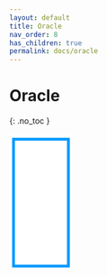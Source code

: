 ```yaml
---
layout: default
title: Oracle
nav_order: 8
has_children: true
permalink: docs/oracle
---
```


# Oracle
{: .no_toc }


<svg xmlns="http://www.w3.org/2000/svg" xmlns:xlink="http://www.w3.org/1999/xlink" version="1.1" width="111" height="243" viewBox="0 0 1125 2436" xml:space="preserve">
<desc>Created with Fabric.js 3.5.0</desc>
<defs>
</defs>
<rect x="0" y="0" width="100%" height="100%" fill="#ffffff"/>
<g transform="matrix(12.077 0 0 50.6655 568.3096 1231.5626)" id="639816">
<path style="stroke: rgb(0,153,255); stroke-width: 5; stroke-dasharray: none; stroke-linecap: butt; stroke-dashoffset: 0; stroke-linejoin: miter; stroke-miterlimit: 4; is-custom-font: none; font-file-url: none; fill: none; fill-rule: nonzero; opacity: 1;" vector-effect="non-scaling-stroke" transform=" translate(-43.5, -25)" d="M 2.5 2.5 H 84.5 V 47.5 H 2.5 V 2.5 Z" stroke-linecap="round"/>
</g>
<g transform="matrix(1 0 0 1 562.5 1254.095)" style="" id="829489">
		
<path xml:space="preserve" font-family="Lato" font-size="63" font-style="normal" font-weight="normal" style="stroke: none; stroke-width: 1; stroke-dasharray: none; stroke-linecap: butt; stroke-dashoffset: 0; stroke-linejoin: miter; stroke-miterlimit: 4; is-custom-font: none; font-file-url: none; fill: rgb(0,0,0); fill-rule: nonzero; opacity: 1; white-space: pre;" d="M-154.05-21.19L-155.53-18.29Q-155.81-17.82-156.13-17.58Q-156.44-17.35-156.95-17.35L-156.95-17.35Q-157.48-17.35-158.19-17.88Q-158.90-18.42-159.99-19.06Q-161.07-19.71-162.60-20.25Q-164.13-20.78-166.30-20.78L-166.30-20.78Q-168.35-20.78-169.93-20.23Q-171.50-19.68-172.56-18.73Q-173.61-17.79-174.15-16.51Q-174.68-15.24-174.68-13.76L-174.68-13.76Q-174.68-11.87-173.75-10.62Q-172.82-9.38-171.30-8.50Q-169.77-7.61-167.83-6.97Q-165.89-6.32-163.86-5.63Q-161.83-4.94-159.89-4.07Q-157.96-3.20-156.43-1.88Q-154.90-0.56-153.97 1.36Q-153.04 3.28-153.04 6.09L-153.04 6.09Q-153.04 9.05-154.05 11.65Q-155.06 14.25-157.00 16.17Q-158.93 18.09-161.75 19.19Q-164.57 20.29-168.16 20.29L-168.16 20.29Q-172.54 20.29-176.15 18.70Q-179.75 17.11-182.31 14.40L-182.31 14.40L-180.54 11.51Q-180.29 11.16-179.93 10.92Q-179.57 10.69-179.12 10.69L-179.12 10.69Q-178.46 10.69-177.61 11.40Q-176.76 12.10-175.49 12.96Q-174.21 13.81-172.40 14.51Q-170.59 15.22-167.97 15.22L-167.97 15.22Q-165.80 15.22-164.10 14.62Q-162.40 14.03-161.22 12.94Q-160.04 11.85-159.41 10.34Q-158.78 8.83-158.78 6.97L-158.78 6.97Q-158.78 4.92-159.70 3.62Q-160.63 2.31-162.15 1.43Q-163.66 0.54-165.60-0.07Q-167.53-0.68-169.56-1.33Q-171.60-1.98-173.53-2.83Q-175.47-3.68-176.98-5.03Q-178.49-6.39-179.42-8.42Q-180.35-10.45-180.35-13.44L-180.35-13.44Q-180.35-15.84-179.42-18.07Q-178.49-20.31-176.73-22.04Q-174.97-23.77-172.37-24.81Q-169.77-25.85-166.40-25.85L-166.40-25.85Q-162.62-25.85-159.50-24.66Q-156.38-23.46-154.05-21.19L-154.05-21.19ZM-133.23-12.62L-133.23-12.62Q-129.73-12.62-126.91-11.46Q-124.09-10.29-122.13-8.15Q-120.16-6.01-119.10-2.97Q-118.05 0.07-118.05 3.82L-118.05 3.82Q-118.05 7.60-119.10 10.62Q-120.16 13.65-122.13 15.79Q-124.09 17.93-126.91 19.08Q-129.73 20.23-133.23 20.23L-133.23 20.23Q-136.73 20.23-139.54 19.08Q-142.36 17.93-144.35 15.79Q-146.33 13.65-147.40 10.62Q-148.47 7.60-148.47 3.82L-148.47 3.82Q-148.47 0.07-147.40-2.97Q-146.33-6.01-144.35-8.15Q-142.36-10.29-139.54-11.46Q-136.73-12.62-133.23-12.62ZM-133.23 15.85L-133.23 15.85Q-128.50 15.85-126.17 12.69Q-123.84 9.52-123.84 3.85L-123.84 3.85Q-123.84-1.85-126.17-5.03Q-128.50-8.21-133.23-8.21L-133.23-8.21Q-135.62-8.21-137.39-7.39Q-139.15-6.57-140.33-5.03Q-141.51-3.49-142.10-1.24Q-142.68 1.02-142.68 3.85L-142.68 3.85Q-142.68 6.69-142.10 8.92Q-141.51 11.16-140.33 12.69Q-139.15 14.22-137.39 15.03Q-135.62 15.85-133.23 15.85ZM-87.87-8.46L-89.35-6.45Q-89.60-6.10-89.85-5.91Q-90.11-5.72-90.58-5.72L-90.58-5.72Q-91.05-5.72-91.60-6.12Q-92.15-6.51-93.00-6.98Q-93.85-7.46-95.07-7.85Q-96.28-8.24-98.04-8.24L-98.04-8.24Q-100.37-8.24-102.17-7.41Q-103.97-6.57-105.18-5.00Q-106.39-3.42-107.01-1.19Q-107.62 1.05-107.62 3.82L-107.62 3.82Q-107.62 6.72-106.96 8.97Q-106.30 11.22-105.10 12.75Q-103.90 14.28-102.19 15.08Q-100.47 15.88-98.33 15.88L-98.33 15.88Q-96.28 15.88-94.96 15.40Q-93.63 14.91-92.75 14.31Q-91.87 13.71-91.30 13.22Q-90.74 12.73-90.17 12.73L-90.17 12.73Q-89.44 12.73-89.10 13.27L-89.10 13.27L-87.52 15.32Q-89.60 17.87-92.72 19.05Q-95.84 20.23-99.30 20.23L-99.30 20.23Q-102.30 20.23-104.86 19.13Q-107.43 18.03-109.32 15.93Q-111.21 13.84-112.30 10.78Q-113.38 7.73-113.38 3.82L-113.38 3.82Q-113.38 0.26-112.39-2.76Q-111.40-5.79-109.49-7.98Q-107.59-10.17-104.78-11.39Q-101.98-12.62-98.36-12.62L-98.36-12.62Q-95.02-12.62-92.44-11.54Q-89.85-10.45-87.87-8.46L-87.87-8.46ZM-81.51-26.61L-75.87-26.61L-75.87 0.70L-74.42 0.70Q-73.79 0.70-73.38 0.53Q-72.97 0.36-72.47-0.18L-72.47-0.18L-62.39-10.98Q-61.91-11.49-61.44-11.80Q-60.97-12.12-60.18-12.12L-60.18-12.12L-55.08-12.12L-66.83 0.39Q-67.27 0.92-67.69 1.33Q-68.12 1.74-68.65 2.06L-68.65 2.06Q-68.09 2.43-67.63 2.92Q-67.17 3.41-66.76 4.04L-66.76 4.04L-54.29 19.79L-59.33 19.79Q-60.02 19.79-60.51 19.52Q-61.00 19.26-61.44 18.69L-61.44 18.69L-71.93 5.62Q-72.40 4.95-72.87 4.75Q-73.35 4.54-74.29 4.54L-74.29 4.54L-75.87 4.54L-75.87 19.79L-81.51 19.79L-81.51-26.61ZM-37.94-12.62L-37.94-12.62Q-35.07-12.62-32.65-11.66Q-30.22-10.70-28.46-8.89Q-26.70-7.08-25.70-4.42Q-24.71-1.76-24.71 1.65L-24.71 1.65Q-24.71 2.97-24.99 3.41Q-25.28 3.85-26.07 3.85L-26.07 3.85L-47.30 3.85Q-47.23 6.88-46.48 9.11Q-45.72 11.35-44.40 12.85Q-43.08 14.34-41.25 15.08Q-39.42 15.82-37.15 15.82L-37.15 15.82Q-35.04 15.82-33.52 15.33Q-31.99 14.85-30.89 14.28Q-29.78 13.71-29.04 13.22Q-28.30 12.73-27.77 12.73L-27.77 12.73Q-27.07 12.73-26.70 13.27L-26.70 13.27L-25.12 15.32Q-26.16 16.58-27.61 17.51Q-29.06 18.44-30.71 19.03Q-32.37 19.63-34.13 19.93Q-35.89 20.23-37.63 20.23L-37.63 20.23Q-40.93 20.23-43.72 19.11Q-46.51 18.00-48.54 15.84Q-50.57 13.68-51.71 10.50Q-52.84 7.32-52.84 3.19L-52.84 3.19Q-52.84-0.15-51.82-3.05Q-50.79-5.94-48.87-8.07Q-46.95-10.20-44.18-11.41Q-41.41-12.62-37.94-12.62ZM-37.82-8.50L-37.82-8.50Q-41.88-8.50-44.21-6.15Q-46.54-3.80-47.11 0.36L-47.11 0.36L-29.75 0.36Q-29.75-1.60-30.29-3.22Q-30.82-4.84-31.86-6.02Q-32.90-7.20-34.40-7.85Q-35.89-8.50-37.82-8.50ZM-7.89 20.29L-7.89 20.29Q-11.67 20.29-13.70 18.18Q-15.73 16.07-15.73 12.10L-15.73 12.10L-15.73-7.43L-19.58-7.43Q-20.08-7.43-20.43-7.72Q-20.77-8.02-20.77-8.65L-20.77-8.65L-20.77-10.89L-15.54-11.55L-14.25-21.41Q-14.19-21.88-13.84-22.18Q-13.50-22.48-12.96-22.48L-12.96-22.48L-10.13-22.48L-10.13-11.49L-0.99-11.49L-0.99-7.43L-10.13-7.43L-10.13 11.73Q-10.13 13.74-9.15 14.72Q-8.17 15.70-6.63 15.70L-6.63 15.70Q-5.75 15.70-5.10 15.46Q-4.46 15.22-3.98 14.94Q-3.51 14.66-3.18 14.42Q-2.85 14.18-2.60 14.18L-2.60 14.18Q-2.16 14.18-1.81 14.72L-1.81 14.72L-0.17 17.40Q-1.62 18.75-3.67 19.52Q-5.72 20.29-7.89 20.29ZM4.11 16.33L4.11 16.33Q4.11 15.51 4.41 14.78Q4.71 14.06 5.23 13.52Q5.75 12.99 6.47 12.67Q7.20 12.36 8.02 12.36L8.02 12.36Q8.84 12.36 9.56 12.67Q10.29 12.99 10.82 13.52Q11.36 14.06 11.66 14.78Q11.95 15.51 11.95 16.33L11.95 16.33Q11.95 17.18 11.66 17.89Q11.36 18.59 10.82 19.13Q10.29 19.66 9.56 19.96Q8.84 20.26 8.02 20.26L8.02 20.26Q7.20 20.26 6.47 19.96Q5.75 19.66 5.23 19.13Q4.71 18.59 4.41 17.89Q4.11 17.18 4.11 16.33ZM31.93-12.62L31.93-12.62Q34.79-12.62 37.22-11.66Q39.64-10.70 41.41-8.89Q43.17-7.08 44.16-4.42Q45.16-1.76 45.16 1.65L45.16 1.65Q45.16 2.97 44.87 3.41Q44.59 3.85 43.80 3.85L43.80 3.85L22.57 3.85Q22.63 6.88 23.39 9.11Q24.15 11.35 25.47 12.85Q26.79 14.34 28.62 15.08Q30.45 15.82 32.71 15.82L32.71 15.82Q34.82 15.82 36.35 15.33Q37.88 14.85 38.98 14.28Q40.08 13.71 40.82 13.22Q41.56 12.73 42.10 12.73L42.10 12.73Q42.79 12.73 43.17 13.27L43.17 13.27L44.75 15.32Q43.71 16.58 42.26 17.51Q40.81 18.44 39.15 19.03Q37.50 19.63 35.74 19.93Q33.97 20.23 32.24 20.23L32.24 20.23Q28.93 20.23 26.15 19.11Q23.36 18.00 21.33 15.84Q19.29 13.68 18.16 10.50Q17.03 7.32 17.03 3.19L17.03 3.19Q17.03-0.15 18.05-3.05Q19.07-5.94 21.00-8.07Q22.92-10.20 25.69-11.41Q28.46-12.62 31.93-12.62ZM32.05-8.50L32.05-8.50Q27.99-8.50 25.66-6.15Q23.33-3.80 22.76 0.36L22.76 0.36L40.12 0.36Q40.12-1.60 39.58-3.22Q39.04-4.84 38.01-6.02Q36.97-7.20 35.47-7.85Q33.97-8.50 32.05-8.50ZM75.74-0.62L75.74 19.79L73.25 19.79Q72.43 19.79 71.93 19.54Q71.43 19.29 71.27 18.47L71.27 18.47L70.64 15.51Q69.38 16.64 68.18 17.54Q66.99 18.44 65.66 19.05Q64.34 19.66 62.84 19.98Q61.35 20.29 59.52 20.29L59.52 20.29Q57.66 20.29 56.04 19.78Q54.42 19.26 53.22 18.22Q52.02 17.18 51.31 15.59Q50.61 13.99 50.61 11.82L50.61 11.82Q50.61 9.93 51.64 8.18Q52.68 6.43 55.00 5.08Q57.31 3.73 61.06 2.86Q64.81 1.99 70.23 1.87L70.23 1.87L70.23-0.62Q70.23-4.34 68.64-6.24Q67.05-8.15 63.93-8.15L63.93-8.15Q61.88-8.15 60.48-7.63Q59.08-7.11 58.05-6.46Q57.03-5.82 56.29-5.30Q55.55-4.78 54.83-4.78L54.83-4.78Q54.26-4.78 53.83-5.08Q53.41-5.38 53.16-5.82L53.16-5.82L52.15-7.61Q54.79-10.17 57.85-11.43Q60.91-12.69 64.62-12.69L64.62-12.69Q67.30-12.69 69.38-11.80Q71.46-10.92 72.88-9.35Q74.29-7.77 75.02-5.54Q75.74-3.30 75.74-0.62L75.74-0.62ZM61.19 16.36L61.19 16.36Q62.67 16.36 63.90 16.06Q65.13 15.76 66.21 15.21Q67.30 14.66 68.29 13.87Q69.28 13.08 70.23 12.07L70.23 12.07L70.23 5.43Q66.36 5.55 63.65 6.04Q60.94 6.53 59.24 7.32Q57.54 8.10 56.76 9.18Q55.99 10.25 55.99 11.57L55.99 11.57Q55.99 12.83 56.40 13.74Q56.81 14.66 57.50 15.24Q58.20 15.82 59.14 16.09Q60.09 16.36 61.19 16.36ZM89.85 19.79L84.25 19.79L84.25-12.12L87.46-12.12Q88.37-12.12 88.72-11.77Q89.07-11.43 89.19-10.58L89.19-10.58L89.57-5.60Q91.21-8.94 93.62-10.81Q96.03-12.69 99.27-12.69L99.27-12.69Q100.60-12.69 101.67-12.39Q102.74-12.09 103.65-11.55L103.65-11.55L102.93-7.36Q102.71-6.57 101.95-6.57L101.95-6.57Q101.51-6.57 100.60-6.87Q99.68-7.17 98.04-7.17L98.04-7.17Q95.11-7.17 93.15-5.47Q91.18-3.77 89.85-0.53L89.85-0.53L89.85 19.79ZM119.31 20.29L119.31 20.29Q115.53 20.29 113.49 18.18Q111.46 16.07 111.46 12.10L111.46 12.10L111.46-7.43L107.62-7.43Q107.12-7.43 106.77-7.72Q106.42-8.02 106.42-8.65L106.42-8.65L106.42-10.89L111.65-11.55L112.94-21.41Q113.01-21.88 113.35-22.18Q113.70-22.48 114.24-22.48L114.24-22.48L117.07-22.48L117.07-11.49L126.21-11.49L126.21-7.43L117.07-7.43L117.07 11.73Q117.07 13.74 118.05 14.72Q119.02 15.70 120.57 15.70L120.57 15.70Q121.45 15.70 122.09 15.46Q122.74 15.22 123.21 14.94Q123.69 14.66 124.02 14.42Q124.35 14.18 124.60 14.18L124.60 14.18Q125.04 14.18 125.39 14.72L125.39 14.72L127.02 17.40Q125.58 18.75 123.53 19.52Q121.48 20.29 119.31 20.29ZM138.74 19.79L133.14 19.79L133.14-26.61L138.74-26.61L138.74-7.83Q140.79-10.01 143.28-11.32Q145.77-12.62 149.01-12.62L149.01-12.62Q151.63-12.62 153.63-11.76Q155.63-10.89 156.96-9.30Q158.30-7.71 159.00-5.47Q159.69-3.24 159.69-0.53L159.69-0.53L159.69 19.79L154.08 19.79L154.08-0.53Q154.08-4.15 152.43-6.15Q150.78-8.15 147.37-8.15L147.37-8.15Q144.88-8.15 142.73-6.95Q140.57-5.76 138.74-3.71L138.74-3.71L138.74 19.79Z"/></g>
</svg>
